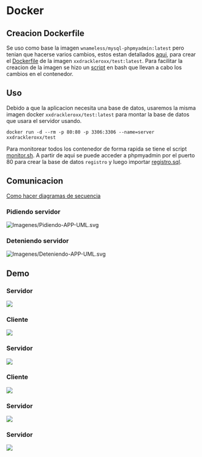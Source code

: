 # Docker

## Creacion Dockerfile
Se uso como base la imagen `wnameless/mysql-phpmyadmin:latest` pero tenian que hacerse varios cambios, estos estan detallados [aqui](Docker/Docker.md), para crear el [Dockerfile](Docker/Dockerfile) de la imagen `xxdrackleroxx/test:latest`. Para facilitar la creacion de la imagen se hizo un [script](Docker/script.sh) en bash que llevan a cabo los cambios en el contenedor.

## Uso
Debido a que la aplicacion necesita una base de datos, usaremos la misma imagen docker `xxdrackleroxx/test:latest` para montar la base de datos que usara el servidor usando.

```docker run -d --rm -p 80:80 -p 3306:3306 --name=server xxdrackleroxx/test```

Para monitorear todos los contenedor de forma rapida se tiene el script [monitor.sh](Docker/monitor.sh). A partir de aqui se puede acceder a phpmyadmin por el puerto 80 para crear la base de datos `registro` y luego importar [registro.sql](../registro.sql).

## Comunicacion
[Como hacer diagramas de secuencia](https://bramp.github.io/js-sequence-diagrams/)

### Pidiendo servidor
![Imagenes/Pidiendo-APP-UML.svg](Imagenes/Pidiendo-APP-UML.svg)
<!---
```
Cliente.Socket->Servidor.ServidorThread: Dame server
Note right of Servidor.ServidorThread: Lo añade a la BD\nY le asigna un ID,\npuerto SQL y HTTP
Servidor.ServidorThread->Servidor.ServidorThread: docker run...+Puertos +ID
Servidor.ServidorThread->Cliente.Socket: PuertoPHP?PuertoSQL?ID
Cliente.Socket->Cliente.Socket: Muestra
```
--->

### Deteniendo servidor
![Imagenes/Deteniendo-APP-UML.svg](Imagenes/Deteniendo-APP-UML.svg)
<!---
```
Cliente.Socket->Servidor.ServidorThread: Mata serverID
Note right of Servidor.ServidorThread: Lo elimina de la BD
Servidor.ServidorThread->Servidor.ServidorThread: docker stop serverID
```
--->

## Demo
### Servidor
![](Imagenes/Server-1.png)
### Cliente
![](Imagenes/Cliente-1.png)
### Servidor
![](Imagenes/Server-2.png)
### Cliente
![](Imagenes/Cliente-2.png)
### Servidor
![](Imagenes/Server-3.png)
### Servidor
![](Imagenes/Server-4.png)
